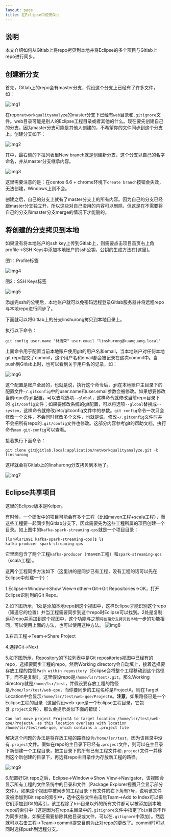 ```yaml
---
layout: page
title: 在Eclipse中使用Git
---
```


## 说明
本文介绍如何从Gitlab上将repo拷贝到本地并将Eclipse的多个项目与Gitlab上repo进行同步。

## 创建新分支
首先，Gitlab上的repo会有master分支，假设这个分支上已经有了许多文件，如：

![img1](https://raw.githubusercontent.com/lsr1991/lsr1991.github.io/master/image/2015-06-20-Using-Git-in-Eclipse-1.png)

在repo`networkqualityanalyze`的master分支下已经有`web`目录和`.gitignore`文件。web目录可能是别人的Eclipse工程目录或者其他的什么。现在要先创建自己的分支，因为master分支可能是其他人创建的，不希望你的文件同步到这个分支上。创建分支如下：

![img2](https://raw.githubusercontent.com/lsr1991/lsr1991.github.io/master/image/2015-06-20-Using-Git-in-Eclipse-2.png)

其中，最右侧的下拉列表里New branch就是创建新分支，这个分支以自己的名字命名，并从master分支继承内容。

![img3](https://raw.githubusercontent.com/lsr1991/lsr1991.github.io/master/image/2015-06-20-Using-Git-in-Eclipse-3.png)

这里需要注意的是：在centos 6.6 + chrome环境下`create branch`按钮会失效，无法创建，Windows上则不会。

创建之后，自己的分支上就有了master分支上的所有内容。因为自己的分支已经跟master分支独立开，所以这些对自己没用的内容可以删除，但这是在不需要将自己的分支和master分支merge的情况下才能删的。

## 将创建的分支拷贝到本地
如果没有将本地账户的ssh key上传到Gitlab上，则需要点击项目首页右上角profile->SSH Keys中添加本地账户的ssh公钥，公钥的生成方法在[这里]。

图1：Profile标签

![img4](https://raw.githubusercontent.com/lsr1991/lsr1991.github.io/master/image/2015-06-20-Using-Git-in-Eclipse-4.png)

图2：SSH Keys标签

![img5](https://raw.githubusercontent.com/lsr1991/lsr1991.github.io/master/image/2015-06-20-Using-Git-in-Eclipse-5.png)

添加完ssh的公钥后，本地账户就可以免密码远程登录Gitlab服务器并将远程repo与本地repo进行同步了。

下面就可以将Gitlab上的分支linshurong拷贝到本地目录上。

执行以下命令：

```
git config user.name "林澍荣" user.email "linshurong@kuanguang.local"
```

上面命令用于配置当前本地账户使用git的用户名和email，当本地账户对任何本地git repo提交了commit，这个用户名和email都会被记录在这次commit中。当push到Gitlab上时，也可以看到关于用户名的记录，如：

![img6](https://raw.githubusercontent.com/lsr1991/lsr1991.github.io/master/image/2015-06-20-Using-Git-in-Eclipse-6.png)

这个配置是账户全局的，也就是说，执行这个命令后，git在本地账户主目录下的配置文件`~/.gitconfig`中的user.name和user.email参数会被修改。如果想要修改当前repo的git配置，可以去除选项`--global`，这样命令就修改当前repo目录下的`.git/config`文件；如果要修改系统的git配置，可以将选项`--global`替换成`--system`，这样命令就修改/etc/gitconfig文件中的参数。`git config`命令一次只会修改一个文件，不会同时修改多个文件，也就是说，修改`~/.gitconfig`文件时并不会把所有repo的`.git/config`文件也修改。这部分内容参考git的帮助文档，执行命令`man git-config`可以查看。

接着执行下面命令：

```
git clone git@gitlab.local:application/networkqualityanalyze.git -b linshurong
```

这样就会将Gitlab上的linshurong分支拷贝到本地了。

![img7](https://raw.githubusercontent.com/lsr1991/lsr1991.github.io/master/image/2015-06-20-Using-Git-in-Eclipse-7.png)

## Eclipse共享项目
这里的Eclipse版本是Kelper。

有时候，一个研发中的项目可能会有多个工程（比如maven工程+scala工程），而这些工程要一起同步到Gitlab分支下，因此需要先为这些工程所属的项目创建一个目录。如上图中的`kafka-spark-streaming-qos`就是一个项目目录：

```
[lsr@lsr1991 kafka-spark-streaming-qos]$ ls
kafka-producer spark-streaming-qos
```

它里面包含了两个工程`kafka-producer`（maven工程）和`spark-streaming-qos`（scala工程）。

这两个工程同步方法如下（这里讲的是同步已有工程，没有工程的话可以先在Eclipse中创建一个）：

1.Eclipse->Window->Show View->other->Git->Git Repositories->OK，打开Eclipse识别到的Git Repo。

2.如下图所示，1处是添加本地repo到这个视图中，这样Eclipse才能识别这个repo（知道它的位置）并当工程需要同步到这个repo时Eclipse可以找到。2处是复制远程repo并添加到这个视图中，这个功能与之前`将创建分支拷贝到本地`一步的功能相同，可以使用上面的方法，也可以使用这种方法。
![img8](https://raw.githubusercontent.com/lsr1991/lsr1991.github.io/master/image/2015-06-20-Using-Git-in-Eclipse-8.png)

3.右击工程->Team->Share Project

4.选择Git->Next

5.如下图所示，Repository的下拉列表中是Git repositories视图中已经有的repo，选择要同步工程的repo，然后Working directory会自动填上，接着选择要存放工程的路径`Path within repository`（Eclipse会将整个工程移动到这个路径下，而不是复制），这里假设repo是`/home/lsr/test/.git`，那么Working directory就是`/home/lsr/test`，并假设要存放工程的路径是`/home/lsr/test/web-qoe`，而你要同步的工程名称是ProjectA，则在Target Location中会显示`/home/lsr/test/web-qoe/ProjectA`。**注意**，如果路径已是一个Eclipse工程的目录（这里假设web-qoe是一个Eclipse工程目录，它包含`.project`文件），那么会提示类似下面的错误：

```
Can not move project ProjectA to target location /home/lsr/test/web-qoe/ProjectA, as this location overlaps with location /home/lsr/test/web-qoe, which contains a .project file
```

解决这个问题的办法是将存放工程的路径设为`/home/lsr/test`，因为该目录中没有`.project`文件。假如在repo的主目录下已经有`.project`文件，则可以在主目录下新创建一个工程目录，把主目录下的所有已有工程文件和`.project`文件一并移到这个新创建的目录下，再选择repo主目录作为存放新工程的路径。

![img9](https://raw.githubusercontent.com/lsr1991/lsr1991.github.io/master/image/2015-06-20-Using-Git-in-Eclipse-9.png)

6.配置好Git repo之后，Eclipse->Window->Show View->Navigator，该视图会显示所有工程的文件系统中的目录和文件（Package Explorer视图只会显示部分文件）。如果这个视图中被同步的工程目录下有文件的右下角有?号，说明该文件没被添加到Git repo的索引中，选中这些文件右击后Team->Add to Index可以把它们添加到Git的索引，该工程除了`bin`目录以外的所有文件都可以被添加到本地repo的索引中（这是因为在repo主目录中的`.gitignore`文件中指定了`bin`目录不作为同步对象，如果还需要排除其他目录或文件，可以在`.gitignore`中添加）。然后就可以右击工程->Team->commit提交目前为止对repo的更改了。commit时可以同时选择push到远程分支。